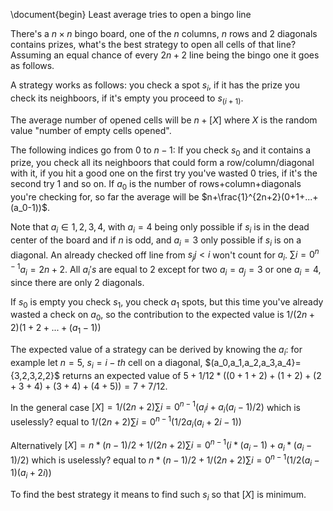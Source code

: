 \document{begin}
Least average tries to open a bingo line

There's a $n\times n$ bingo board, one of the $n$ columns, $n$ rows and $2$ diagonals contains prizes, what's the best strategy to open all cells of that line? Assuming an equal chance of every $2n+2$ line being the bingo one it goes as follows.

A strategy works as follows: you check a spot $s_i$, if it has the prize you check its neighboors, if it's empty you proceed to $s_(i+1)$.

The average number of opened cells will be $n+[X]$ where $X$ is the random value "number of empty cells opened".

The following indices go from $0$ to $n-1$: If you check $s_0$ and it contains a prize, you check all its neighboors that could form a row/column/diagonal with it, if you hit a good one on the first try you've wasted $0$ tries, if it's the second try $1$ and so on. If $a_0$ is the number of rows+column+diagonals you're checking for, so far the average will be $n+\frac{1}^{2n+2}(0+1+...+(a_0-1))$.

Note that $a_i\in{1,2,3,4}$, with $a_i=4$ being only possible if $s_i$ is in the dead center of the board and if $n$ is odd, and $a_i=3$ only possible if $s_i$ is on a diagonal. An already checked off line from $s_j j<i$ won't count for $a_i$. $\sum{i=0}^{n-1} a_i = 2n+2$. All $a_i's$ are equal to $2$ except for two $a_i=a_j=3$ or one $a_i=4$, since there are only $2$ diagonals.

If $s_0$ is empty you check $s_1$, you check $a_1$ spots, but this time you've already wasted a check on $a_0$, so the contribution to the expected value is $1/(2n+2)(1+2+...+(a_1-1))$

The expected value of a strategy can be derived by knowing the $a_i$: for example let $n=5$, $s_i=i-th$ cell on a diagonal, $(a_0,a_1,a_2,a_3,a_4}={3,2,3,2,2}$ returns an expected value of $5+1/12*((0+1+2)+(1+2)+(2+3+4)+(3+4)+(4+5)) = 7+7/12$.

In the general case $[X]=1/(2n+2)\sum{i=0}^{n-1} (a_ii+a_i(a_i-1)/2)$ which is uselessly? equal to $1/(2n+2)\sum{i=0}^{n-1} (1/2a_i(a_i+2i-1))$

Alternatively $[X]=n*(n-1)/2+1/(2n+2)\sum{i=0}^{n-1} (i*(a_i-1)+a_i*(a_i-1)/2)$ which is uselessly? equal to $n*(n-1)/2+1/(2n+2)\sum{i=0}^{n-1} (1/2(a_i-1)(a_i+2i))$

To find the best strategy it means to find such $s_i$ so that $[X]$ is minimum.

